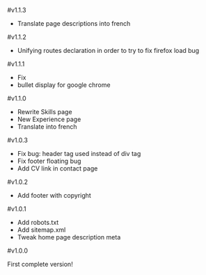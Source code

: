 #v1.1.3

 - Translate page descriptions into french

#v1.1.2

 - Unifying routes declaration in order to try to fix firefox load bug

#v1.1.1

 - Fix <li> bullet display for google chrome

#v1.1.0

 - Rewrite Skills page
 - New Experience page
 - Translate into french

#v1.0.3

 - Fix bug: header tag used instead of div tag
 - Fix footer floating bug
 - Add CV link in contact page

#v1.0.2

 - Add footer with copyright

#v1.0.1

 - Add robots.txt
 - Add sitemap.xml
 - Tweak home page description meta

#v1.0.0

First complete version!
